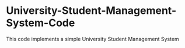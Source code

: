 # University-Student-Management-System-Code
This code implements a simple University Student Management System
